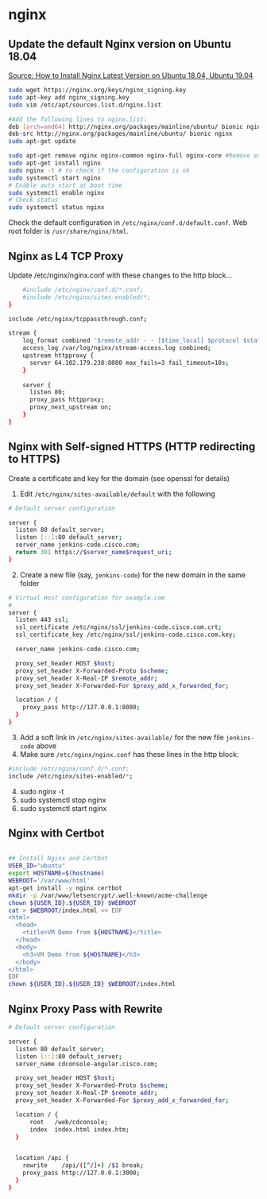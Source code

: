 # nginx

## Update the default Nginx version on Ubuntu 18.04

[Source: How to Install Nginx Latest Version on Ubuntu 18.04, Ubuntu 19.04](https://www.linuxbabe.com/ubuntu/install-nginx-latest-version-ubuntu-18-04)

```bash
sudo wget https://nginx.org/keys/nginx_signing.key
sudo apt-key add nginx_signing.key
sudo vim /etc/apt/sources.list.d/nginx.list 

#Add the following lines to nginx.list:
deb [arch=amd64] http://nginx.org/packages/mainline/ubuntu/ bionic nginx
deb-src http://nginx.org/packages/mainline/ubuntu/ bionic nginx
sudo apt-get update

sudo apt-get remove nginx nginx-common nginx-full nginx-core #Remove existing Nginx install (if any)
sudo apt-get install nginx
sudo nginx -t # to check if the configuration is ok
sudo systemctl start nginx
# Enable auto start at boot time
sudo systemctl enable nginx
# Check status
sudo systemctl status nginx
```

Check the default configuration in `/etc/nginx/conf.d/default.conf`. Web root folder is `/usr/share/nginx/html`.

## Nginx as L4 TCP Proxy

Update /etc/nginx/nginx.conf with these changes to the http block...

```bash
    #include /etc/nginx/conf.d/*.conf;
    #include /etc/nginx/sites-enabled/*;
}

include /etc/nginx/tcppassthrough.conf;
```

```bash
stream {
    log_format combined '$remote_addr - - [$time_local] $protocol $status $bytes_sent $bytes_received $session_time "$upstream_addr"';
    access_log /var/log/nginx/stream-access.log combined;
    upstream httpproxy {
      server 64.102.179.238:8080 max_fails=3 fail_timeout=10s;
    }
 
    server {
      listen 80;
      proxy_pass httpproxy;
      proxy_next_upstream on;
    }
}
```

## Nginx with Self-signed HTTPS (HTTP redirecting to HTTPS)

Create a certificate and key for the domain (see openssl for details)

1. Edit `/etc/nginx/sites-available/default` with the following

```bash
# Default server configuration

server {
  listen 80 default_server;
  listen [::]:80 default_server;
  server_name jenkins-code.cisco.com;
  return 301 https://$server_name$request_uri;
}
```
2. Create a new file (say, `jenkins-code`) for the new domain in the same folder

```bash
# Virtual Host configuration for example.com
#
server {
  listen 443 ssl;
  ssl_certificate /etc/nginx/ssl/jenkins-code.cisco.com.crt;
  ssl_certificate_key /etc/nginx/ssl/jenkins-code.cisco.com.key;

  server_name jenkins-code.cisco.com;

  proxy_set_header HOST $host;
  proxy_set_header X-Forwarded-Proto $scheme;
  proxy_set_header X-Real-IP $remote_addr;
  proxy_set_header X-Forwarded-For $proxy_add_x_forwarded_for;

  location / {
    proxy_pass http://127.0.0.1:8080;
  }
}
```

3. Add a soft link in `/etc/nginx/sites-available/` for the new file `jenkins-code` above
4. Make sure `/etc/nginx/nginx.conf` has these lines in the http block:

```bash
#include /etc/nginx/conf.d/*.conf;
include /etc/nginx/sites-enabled/*;
```
4. sudo nginx -t
5. sudo systemctl stop nginx
6. sudo systemctl start nginx

## Nginx with Certbot

```bash

## Install Nginx and Certbot
USER_ID="ubuntu"
export HOSTNAME=$(hostname)
WEBROOT='/var/www/html'
apt-get install -y nginx certbot
mkdir -p /var/www/letsencrypt/.well-known/acme-challenge
chown ${USER_ID}.${USER_ID} $WEBROOT
cat > $WEBROOT/index.html << EOF
<html>
  <head>
    <title>VM Demo from ${HOSTNAME}</title>
  </head>
  <body>
    <h3>VM Demo from ${HOSTNAME}</h3>
  </body>
</html>
EOF
chown ${USER_ID}.${USER_ID} $WEBROOT/index.html
```

## Nginx Proxy Pass with Rewrite

```bash
# Default server configuration

server {
  listen 80 default_server;
  listen [::]:80 default_server;
  server_name cdconsole-angular.cisco.com;

  proxy_set_header HOST $host;
  proxy_set_header X-Forwarded-Proto $scheme;
  proxy_set_header X-Real-IP $remote_addr;
  proxy_set_header X-Forwarded-For $proxy_add_x_forwarded_for;

  location / {
      root   /web/cdconsole;
      index  index.html index.htm;
  }


  location /api {
    rewrite    /api/([^/]+) /$1 break;
    proxy_pass http://127.0.0.1:3000;
  }
}
```

